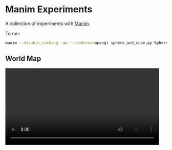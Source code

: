 # Manim Experiments

A collection of experiments with [Manim](https://www.manim.community/).

To run: 
```bash
manim --disable_caching -qm --renderer=opengl sphere_and_cube.py SphereAndCube --write_to_movie
```

## World Map

<video src="media/videos/world_map/1080p60/WorldMapTest.mp4" width=480 />
